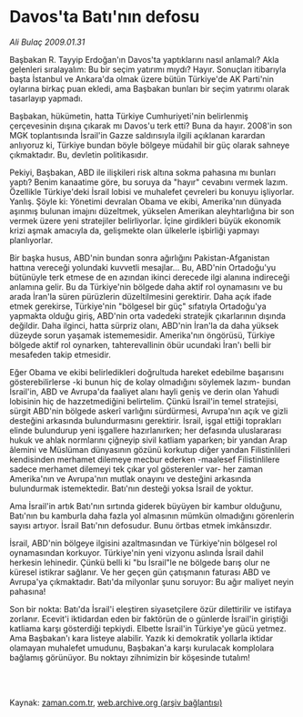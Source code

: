 # Davos'ta  Batı'nın defosu

*Ali Bulaç 2009.01.31*

<td class="columnist-detail">
<p>Başbakan R. Tayyip Erdoğan'ın Davos'ta yaptıklarını nasıl anlamalı? Akla gelenleri sıralayalım: Bu bir seçim yatırımı mıydı? Hayır. Sonuçları itibarıyla başta İstanbul ve Ankara'da olmak üzere bütün Türkiye'de AK Parti'nin oylarına birkaç puan ekledi, ama Başbakan bunları bir seçim yatırımı olarak tasarlayıp yapmadı.</p>
<p>
<div id="haberMetinDiv">
<p> Başbakan, hükümetin, hatta Türkiye Cumhuriyeti'nin belirlenmiş çerçevesinin dışına çıkarak mı Davos'u terk etti? Buna da hayır. 2008'in son MGK toplantısında İsrail'in Gazze saldırısıyla ilgili açıklanan karardan anlıyoruz ki, Türkiye bundan böyle bölgeye müdahil bir güç olarak sahneye çıkmaktadır. Bu, devletin politikasıdır.
<p>Pekiyi, Başbakan, ABD ile ilişkileri risk altına sokma pahasına mı bunları yaptı? Benim kanaatime göre, bu soruya da "hayır" cevabını vermek lazım. Özellikle Türkiye'deki İsrail lobisi ve muhalefet çevreleri bu konuyu işliyorlar. Yanlış. Şöyle ki: Yönetimi devralan Obama ve ekibi, Amerika'nın dünyada aşınmış bulunan imajını düzeltmek, yükselen Amerikan aleyhtarlığına bir son vermek üzere yeni stratejiler belirliyorlar. İçine girdikleri büyük ekonomik krizi aşmak amacıyla da, gelişmekte olan ülkelerle işbirliği yapmayı planlıyorlar. 
<p>Bir başka husus, ABD'nin bundan sonra ağırlığını Pakistan-Afganistan hattına vereceği yolundaki kuvvetli mesajlar... Bu, ABD'nin Ortadoğu'yu bütünüyle terk etmese de en azından ikinci derecede ilgi alanına indireceği anlamına gelir. Bu da Türkiye'nin bölgede daha aktif rol oynamasını ve bu arada İran'la süren pürüzlerin düzeltilmesini gerektirir. Daha açık ifade etmek gerekirse, Türkiye'nin "bölgesel bir güç" sıfatıyla Ortadoğu'ya yapmakta olduğu giriş, ABD'nin orta vadedeki stratejik çıkarlarının dışında değildir. Daha ilginci, hatta sürpriz olanı, ABD'nin İran'la da daha yüksek düzeyde sorun yaşamak istememesidir. Amerika'nın öngörüsü, Türkiye bölgede aktif rol oynarken, tahterevallinin öbür ucundaki İran'ı belli bir mesafeden takip etmesidir. 
<p>Eğer Obama ve ekibi belirledikleri doğrultuda hareket edebilme başarısını gösterebilirlerse -ki bunun hiç de kolay olmadığını söylemek lazım- bundan İsrail'in, ABD ve Avrupa'da faaliyet alanı hayli geniş ve derin olan Yahudi lobisinin hiç de hazzetmediğini belirtelim. Çünkü İsrail'in temel stratejisi, sürgit ABD'nin bölgede askerî varlığını sürdürmesi, Avrupa'nın açık ve gizli desteğini arkasında bulundurmasını gerektirir. İsrail, işgal ettiği toprakları elinde bulundurup yeni işgallere hazırlanırken; her defasında uluslararası hukuk ve ahlak normlarını çiğneyip sivil katliam yaparken; bir yandan Arap âlemini ve Müslüman dünyasının gözünü korkutup diğer yandan Filistinlileri kendisinden merhamet dilemeye mecbur ederken -maalesef Filistinlilere sadece merhamet dilemeyi tek çıkar yol gösterenler var- her zaman Amerika'nın ve Avrupa'nın mutlak onayını ve desteğini arkasında bulundurmak istemektedir. Batı'nın desteği yoksa İsrail de yoktur.
<p>Ama İsrail'in artık Batı'nın sırtında giderek büyüyen bir kambur olduğunu, Batı'nın bu kamburla daha fazla yol almasının mümkün olmadığını görenlerin sayısı artıyor. İsrail Batı'nın defosudur. Bunu örtbas etmek imkânsızdır.
<p>İsrail, ABD'nin bölgeye ilgisini azaltmasından ve Türkiye'nin bölgesel rol oynamasından korkuyor. Türkiye'nin yeni vizyonu aslında İsrail dahil herkesin lehinedir. Çünkü belli ki "bu İsrail"le ne bölgede barış olur ne küresel istikrar sağlanır. Ve her geçen gün çatışmanın faturası ABD ve Avrupa'ya çıkmaktadır. Batı'da milyonlar şunu soruyor: Bu ağır maliyet neyin pahasına!
<p>Son bir nokta: Batı'da İsrail'i eleştiren siyasetçilere özür dilettirilir ve istifaya zorlanır. Ecevit'i iktidardan eden bir faktörün de o günlerde İsrail'in giriştiği katliama karşı gösterdiği tepkiydi. Elbette İsrail'in Türkiye'ye gücü yetmez. Ama Başbakan'ı kara listeye alabilir. Yazık ki demokratik yollarla iktidar olamayan muhalefet umudunu, Başbakan'a karşı kurulacak komplolara bağlamış görünüyor. Bu noktayı zihnimizin bir köşesinde tutalım!
<p></p></p></p></p></p></p></p></p></div>
</p>


<p><br>
		 </br></p></td>

Kaynak: [zaman.com.tr](http://zaman.com.tr/yazar.do?yazino=810011), [web.archive.org (arşiv bağlantısı)](http://web.archive.org/web/20111122214746/http://www.zaman.com.tr:80/yazar.do?yazino=810011)
